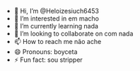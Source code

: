 - 👋 Hi, I’m @Heloizesiuch6453
- 👀 I’m interested in em macho 
- 🌱 I’m currently learning nada 
- 💞️ I’m looking to collaborate on com nada 
- 📫 How to reach me não ache
- 😄 Pronouns: boyceta 
- ⚡ Fun fact: sou stripper 

<!---
Heloizesiuch6453/Heloizesiuch6453 is a ✨ special ✨ repository because its `README.md` (this file) appears on your GitHub profile.
You can click the Preview link to take a look at your changes.
--->
